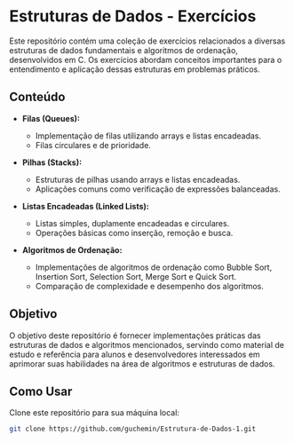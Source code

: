 # Estruturas de Dados - Exercícios

Este repositório contém uma coleção de exercícios relacionados a diversas estruturas de dados fundamentais e algoritmos de ordenação, desenvolvidos em C. Os exercícios abordam conceitos importantes para o entendimento e aplicação dessas estruturas em problemas práticos.

## Conteúdo

- **Filas (Queues):**
  - Implementação de filas utilizando arrays e listas encadeadas.
  - Filas circulares e de prioridade.

- **Pilhas (Stacks):**
  - Estruturas de pilhas usando arrays e listas encadeadas.
  - Aplicações comuns como verificação de expressões balanceadas.

- **Listas Encadeadas (Linked Lists):**
  - Listas simples, duplamente encadeadas e circulares.
  - Operações básicas como inserção, remoção e busca.

- **Algoritmos de Ordenação:**
  - Implementações de algoritmos de ordenação como Bubble Sort, Insertion Sort, Selection Sort, Merge Sort e Quick Sort.
  - Comparação de complexidade e desempenho dos algoritmos.

## Objetivo

O objetivo deste repositório é fornecer implementações práticas das estruturas de dados e algoritmos mencionados, servindo como material de estudo e referência para alunos e desenvolvedores interessados em aprimorar suas habilidades na área de algoritmos e estruturas de dados.

## Como Usar

Clone este repositório para sua máquina local:

```bash
git clone https://github.com/guchemin/Estrutura-de-Dados-1.git

